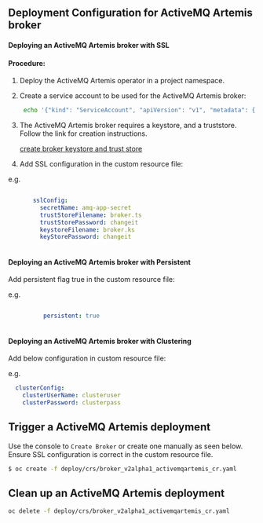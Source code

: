 
## Deployment Configuration for ActiveMQ Artemis broker 
 
#### Deploying an ActiveMQ Artemis broker with SSL 

#### Procedure:

1. Deploy the ActiveMQ Artemis operator in a project namespace.

2. Create a service account to be used for the ActiveMQ Artemis broker:

   ```bash
    echo '{"kind": "ServiceAccount", "apiVersion": "v1", "metadata": {"name": "amq-service-account"}}' | oc create -f -
   ```

3. The ActiveMQ Artemis broker requires a keystore, and a truststore. Follow the link for creation instructions.

   [create broker keystore and trust store ](https://access.redhat.com/documentation/en-us/red_hat_amq/7.2/html-single/deploying_amq_broker_on_openshift_container_platform/index#configuring-ssl_broker-ocp)

4. Add SSL configuration in the custom resource file:

e.g.

   ```yaml

          sslConfig:
            secretName: amq-app-secret
            trustStoreFilename: broker.ts
            trustStorePassword: changeit
            keystoreFilename: broker.ks
            keyStorePassword: changeit
    
 ```


 
#### Deploying an ActiveMQ Artemis broker with Persistent

 Add persistent flag true in the custom resource file:
 
e.g.

```yaml

          persistent: true
    
 ```

#### Deploying an ActiveMQ Artemis broker with Clustering

Add below configuration in custom resource file:
 
e.g.

```yaml
  clusterConfig:
    clusterUserName: clusteruser
    clusterPassword: clusterpass
 ```

## Trigger a ActiveMQ Artemis deployment

Use the console to `Create Broker` or create one manually as seen below. Ensure SSL configuration is correct in the
custom resource file.

```bash
$ oc create -f deploy/crs/broker_v2alpha1_activemqartemis_cr.yaml
```

## Clean up an ActiveMQ Artemis deployment

```bash
oc delete -f deploy/crs/broker_v2alpha1_activemqartemis_cr.yaml
```


